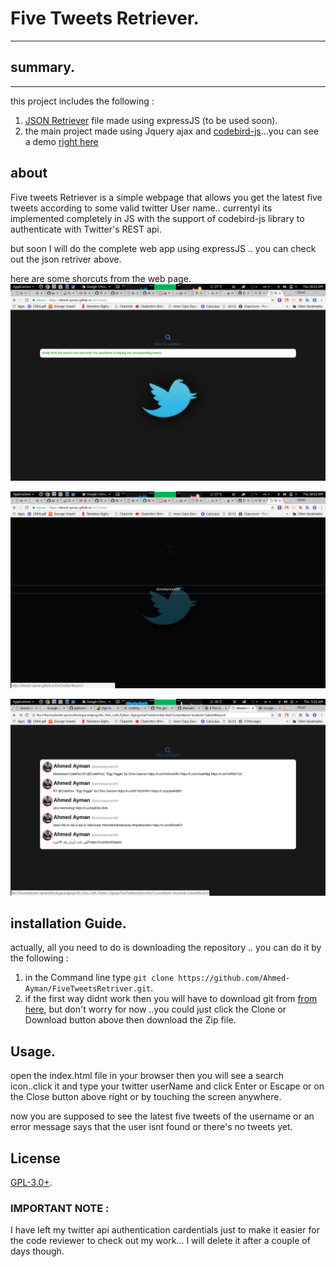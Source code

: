 # Five Tweets Retriever.
<hr>

## summary.
<hr>
this project includes the following :

1. [JSON Retriever](https://github.com/Ahmed-Ayman/FiveTweetsRetriver/blob/master/tweetsJson.js) file made using expressJS  (to be used soon).
2. the main project made using Jquery ajax and [codebird-js](https://github.com/jublonet/codebird-js
)...you can see a demo [right here](ahmed-ayman.github.io/GetTwitter)

## about

Five tweets Retriever is a simple webpage that allows you get the latest five tweets according to some valid twitter User name.. currentyl its implemented completely in JS with the support of codebird-js library to authenticate with Twitter's REST api.

but soon I will do the complete web app using expressJS .. you can check out the json retriver above.

here are some shorcuts from the web page.
![an awesome image](https://github.com/Ahmed-Ayman/FiveTweetsRetriver/blob/master/images/1.png?raw=true)


![an awesome image](https://github.com/Ahmed-Ayman/FiveTweetsRetriver/blob/master/images/2.png?raw=true)

![an awesome image](https://github.com/Ahmed-Ayman/FiveTweetsRetriver/blob/master/images/3.png?raw=true)

## installation Guide.

actually, all you need to do is downloading the repository .. you can do it by the following :

1. in the Command line type `git clone https://github.com/Ahmed-Ayman/FiveTweetsRetriver.git`.
2. if the first way didnt work then you will have to download git from [from here](https://git-scm.com/), but don't worry for now ..you could just click the Clone or Download button above then download the Zip file.


## Usage.

open the index.html file in your browser then you will see a search icon..click it and type your twitter userName and  click Enter or Escape or on the Close button above right or by touching the screen anywhere.

now you are supposed to see the latest five tweets of the username or an error message says that the user isnt found or there's no tweets yet.
## License  
[GPL-3.0+](https://github.com/Ahmed-Ayman/FiveTweetsRetriver/blob/master/LICENSE.txt).

### IMPORTANT NOTE :
I have left my twitter api authentication cardentials just to make it easier for the code reviewer to check out my work... I will delete it after a couple of days though.
